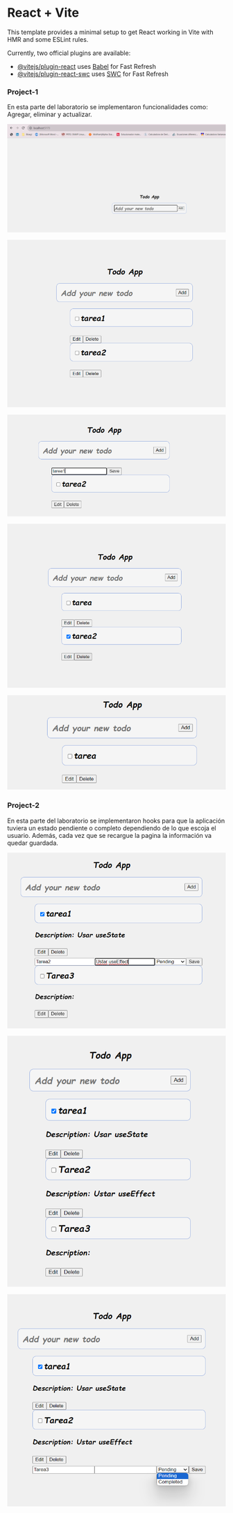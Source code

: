 # React + Vite

This template provides a minimal setup to get React working in Vite with HMR and some ESLint rules.

Currently, two official plugins are available:

- [@vitejs/plugin-react](https://github.com/vitejs/vite-plugin-react/blob/main/packages/plugin-react/README.md) uses [Babel](https://babeljs.io/) for Fast Refresh
- [@vitejs/plugin-react-swc](https://github.com/vitejs/vite-plugin-react-swc) uses [SWC](https://swc.rs/) for Fast Refresh

### Project-1

En esta parte del laboratorio se implementaron  funcionalidades como: Agregar, eliminar y actualizar.

![Alt text](img/image.png)

![Alt text](img/image-1.png)

![Alt text](img/image-2.png)

![Alt text](img/image-3.png)

![Alt text](img/image-4.png)

### Project-2

En esta parte del laboratorio se implementaron hooks para que la aplicación tuviera un estado pendiente o completo dependiendo de lo que escoja el usuario. Además, cada vez que se recargue la pagina la información va quedar guardada.

![Alt text](img/image-5.png)

![Alt text](img/image-6.png)

![Alt text](img/image-7.png)

